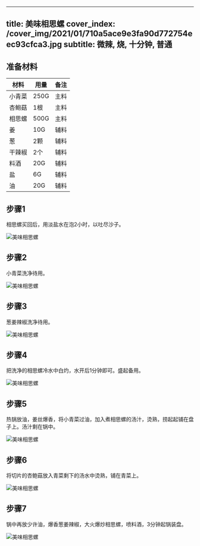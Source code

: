 
---
title: 美味相思螺
cover_index: /cover_img/2021/01/710a5ace9e3fa90d772754eec93cfca3.jpg
subtitle: 微辣, 烧, 十分钟, 普通
---

## 准备材料

| 材料     | 用量 | 备注|
| ------- | ----- | --- |
| 小青菜 | 250G| 主料 |
| 杏鲍菇 | 1根| 主料 |
| 相思螺 | 500G| 主料 |
| 姜 | 10G| 辅料 |
| 葱 | 2颗| 辅料 |
| 干辣椒 | 2个| 辅料 |
| 料酒 | 20G| 辅料 |
| 盐 | 6G| 辅料 |
| 油 | 20G| 辅料 |

## 步骤1

相思螺买回后，用淡盐水在泡2小时，以吐尽沙子。

![美味相思螺](https://i8.meishichina.com/attachment/recipe/201010/201010161510546.JPG?x-oss-process=style/p320) 

## 步骤2

小青菜洗净待用。

![美味相思螺](https://i8.meishichina.com/attachment/recipe/201010/201010161512015.JPG?x-oss-process=style/p320) 

## 步骤3

葱姜辣椒洗净待用。

![美味相思螺](https://i8.meishichina.com/attachment/recipe/201010/201010161513002.JPG?x-oss-process=style/p320) 

## 步骤4

把洗净的相思螺冷水中白灼，水开后1分钟即可。盛起备用。

![美味相思螺](https://i8.meishichina.com/attachment/recipe/201010/201010161515141.JPG?x-oss-process=style/p320) 

## 步骤5

热锅放油，姜丝爆香，将小青菜过油，加入煮相思螺的汤汁，烫熟，捞起起铺在盘子上。汤汁剩在锅中。

![美味相思螺](https://i8.meishichina.com/attachment/recipe/201010/201010161517316.JPG?x-oss-process=style/p320) 

## 步骤6

将切片的杏鲍菇放入青菜剩下的汤水中烫熟，铺在青菜上。

![美味相思螺](https://i8.meishichina.com/attachment/recipe/201010/201010161518523.JPG?x-oss-process=style/p320) 

## 步骤7

锅中再放少许油，爆香葱姜辣椒，大火爆炒相思螺，喷料酒，3分钟起锅装盘。

![美味相思螺](https://i8.meishichina.com/attachment/recipe/201010/201010161522040.JPG?x-oss-process=style/p320) 

